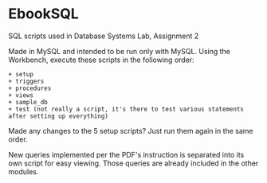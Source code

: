 # EbookSQL
SQL scripts used in Database Systems Lab, Assignment 2

Made in MySQL and intended to be run only with MySQL. Using the Workbench, execute these scripts in the following order:

    + setup
    + triggers
    + procedures
    + views
    + sample_db
    + test (not really a script, it's there to test various statements after setting up everything)
    
Made any changes to the 5 setup scripts? Just run them again in the same order.

New queries implemented per the PDF's instruction is separated into its own script for easy viewing. Those queries are already included in the other modules.
